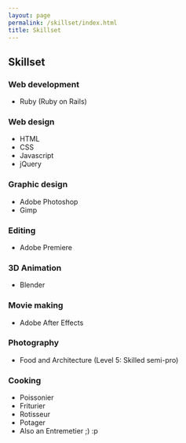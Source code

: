 ```yaml
---
layout: page
permalink: /skillset/index.html
title: Skillset
---
```


## Skillset

### Web development
  - Ruby (Ruby on Rails)

### Web design
  - HTML
  - CSS
  - Javascript
  - jQuery

### Graphic design
  - Adobe Photoshop
  - Gimp

### Editing
  - Adobe Premiere

### 3D Animation
  - Blender

### Movie making
  - Adobe After Effects

### Photography
  - Food and Architecture (Level 5: Skilled semi-pro)

### Cooking
  - Poissonier
  - Friturier 
  - Rotisseur 
  - Potager
  - Also an Entremetier ;) :p
